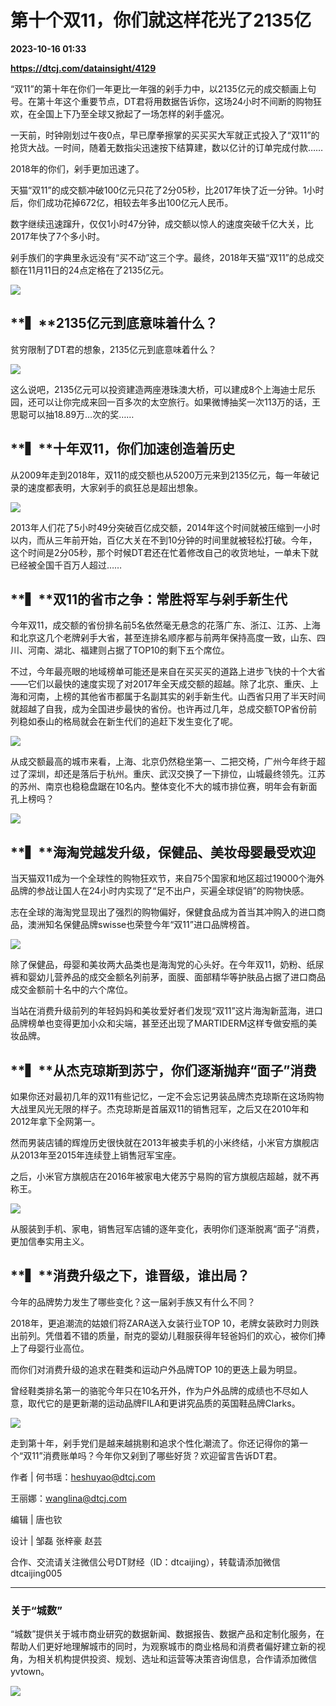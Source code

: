 # 第十个双11，你们就这样花光了2135亿

**2023-10-16 01:33**

**https://dtcj.com/datainsight/4129**

“双11”的第十年在你们一年更比一年强的剁手力中，以2135亿元的成交额画上句号。在第十年这个重要节点，DT君将用数据告诉你，这场24小时不间断的购物狂欢，在全国上下乃至全球又掀起了一场怎样的剁手盛况。

一天前，时钟刚划过午夜0点，早已摩拳擦掌的买买买大军就正式投入了“双11”的抢货大战。一时间，随着无数指尖迅速按下结算建，数以亿计的订单完成付款……

2018年的你们，剁手更加迅速了。

天猫“双11”的成交额冲破100亿元只花了2分05秒，比2017年快了近一分钟。1小时后，你们成功花掉672亿，相较去年多出100亿元人民币。

数字继续迅速蹿升，仅仅1小时47分钟，成交额以惊人的速度突破千亿大关，比2017年快了7个多小时。

剁手族们的字典里永远没有“买不动”这三个字。最终，2018年天猫“双11”的总成交额在11月11日的24点定格在了2135亿元。

![](https://r.sinaimg.cn/large/article/09c1a8775d7c51947c20aabef9dcdd56)

**▍****2135亿元到底意味着什么？**
-----------------------

贫穷限制了DT君的想象，2135亿元到底意味着什么？

![](https://r.sinaimg.cn/large/article/b0225cfdf296cf584943dacdaf9c3e95)

这么说吧，2135亿元可以投资建造两座港珠澳大桥，可以建成8个上海迪士尼乐园，还可以让你完成来回一百多次的太空旅行。如果微博抽奖一次113万的话，王思聪可以抽18.89万…次的奖……

**▍****十年双11，你们加速创造着历史**
------------------------

从2009年走到2018年，双11的成交额也从5200万元来到2135亿元，每一年破记录的速度都表明，大家剁手的疯狂总是超出想象。

![](https://r.sinaimg.cn/large/article/96af6be43f47161a8f9fb28cb3a4cd66)

2013年人们花了5小时49分突破百亿成交额，2014年这个时间就被压缩到一小时以内，而从三年前开始，百亿大关在不到10分钟的时间里就被轻松打破。今年，这个时间是2分05秒，那个时候DT君还在忙着修改自己的收货地址，一单未下就已经被全国千百万人超过……

**▍****双11的省市之争：常胜将军与剁手新生代**
----------------------------

今年双11，成交额的省份排名前5名依然毫无悬念的花落广东、浙江、江苏、上海和北京这几个老牌剁手大省，甚至连排名顺序都与前两年保持高度一致，山东、四川、河南、湖北、福建则占据了TOP10的剩下五个席位。

不过，今年最亮眼的地域榜单可能还是来自在买买买的道路上进步飞快的十个大省——它们以最快的速度实现了对2017年全天成交额的超越。除了北京、重庆、上海和河南，上榜的其他省市都属于名副其实的剁手新生代。山西省只用了半天时间就超越了自我，成为全国进步最快的省份。也许再过几年，总成交额TOP省份前列稳如泰山的格局就会在新生代们的追赶下发生变化了呢。

![](https://cf.dtcj.com/a7ca81ac-c397-49a2-be5f-3f86c7ada646.jpg)

从成交额最高的城市来看，上海、北京仍然稳坐第一、二把交椅，广州今年终于超过了深圳，却还是落后于杭州。重庆、武汉交换了一下排位，山城最终领先。江苏的苏州、南京也稳稳盘踞在10名内。整体变化不大的城市排位赛，明年会有新面孔上榜吗？

![](https://r.sinaimg.cn/large/article/ed82dc71517aa2f1b52f99e889e4f845)

**▍****海淘党越发升级，保健品、美妆母婴最受欢迎**
-----------------------------

当天猫双11成为一个全球性的购物狂欢节，来自75个国家和地区超过19000个海外品牌的参战让国人在24小时内实现了“足不出户，买遍全球促销”的购物快感。

志在全球的海淘党显现出了强烈的购物偏好，保健食品成为首当其冲购入的进口商品，澳洲知名保健品牌swisse也荣登今年“双11”进口品牌榜首。

![](https://r.sinaimg.cn/large/article/e20f6ad032f19cd0c19011995daba85f)

除了保健品，母婴和美妆两大品类也是海淘党的心头好。在今年双11，奶粉、纸尿裤和婴幼儿营养品的成交金额名列前茅，面膜、面部精华等护肤品占据了进口商品成交金额前十名中的六个席位。

当站在消费升级前列的年轻妈妈和美妆爱好者们发现“双11”这片海淘新蓝海，进口品牌榜单也变得更加小众和尖端，甚至还出现了MARTIDERM这样专做安瓶的美妆品牌。

**▍****从杰克琼斯到苏宁，你们逐渐抛弃“面子”消费**
------------------------------

如果你还对最初几年的双11有些记忆，一定不会忘记男装品牌杰克琼斯在这场购物大战里风光无限的样子。杰克琼斯是首届双11的销售冠军，之后又在2010年和2012年拿下全网第一。

然而男装店铺的辉煌历史很快就在2013年被卖手机的小米终结，小米官方旗舰店从2013年至2015年连续登上销售冠军宝座。

之后，小米官方旗舰店在2016年被家电大佬苏宁易购的官方旗舰店超越，就不再称王。

![](https://r.sinaimg.cn/large/article/6168ba3f40dbf6dc587080374778c480)

从服装到手机、家电，销售冠军店铺的逐年变化，表明你们逐渐脱离“面子”消费，更加信奉实用主义。

**▍****消费升级之下，谁晋级，谁出局？**
------------------------

今年的品牌势力发生了哪些变化？这一届剁手族又有什么不同？

2018年，更追潮流的姑娘们将ZARA送入女装行业TOP 10，老牌女装欧时力则跌出前列。凭借着不错的质量，耐克的婴幼儿鞋服获得年轻爸妈们的欢心，被你们捧上了母婴行业高位。

而你们对消费升级的追求在鞋类和运动户外品牌TOP 10的更迭上最为明显。

曾经鞋类排名第一的骆驼今年只在10名开外，作为户外品牌的成绩也不尽如人意，取代它的是更新潮的运动品牌FILA和更讲究品质的英国鞋品牌Clarks。

![](https://r.sinaimg.cn/large/article/adba1c3a04598b35577a6f2d8eb0d2f5)

走到第十年，剁手党们是越来越挑剔和追求个性化潮流了。你还记得你的第一个“双11”消费账单吗？今年你又剁到了哪些好货？欢迎留言告诉DT君。

作者 | 何书瑶：heshuyao@dtcj.com

 王丽娜：wanglina@dtcj.com

编辑 | 唐也钦

设计 | 邹磊 张梓豪 赵芸

合作、交流请关注微信公号DT财经（ID：dtcaijing），转载请添加微信dtcaijing005

* * *

### **关于“城数”**

“城数”提供关于城市商业研究的数据新闻、数据报告、数据产品和定制化服务，在帮助人们更好地理解城市的同时，为观察城市的商业格局和消费者偏好建立新的视角，为相关机构提供投资、规划、选址和运营等决策咨询信息，合作请添加微信yvtown。

![](https://cf.dtcj.com/dc24d261-c9c6-4aba-94eb-4d607845617f.gif)
